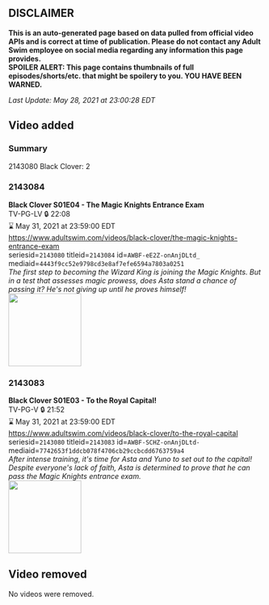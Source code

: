 ## DISCLAIMER
**This is an auto-generated page based on data pulled from official video APIs and is correct at time of publication. Please do not contact any Adult Swim employee on social media regarding any information this page provides.**  
**SPOILER ALERT: This page contains thumbnails of full episodes/shorts/etc. that might be spoilery to you. YOU HAVE BEEN WARNED.**  

_Last Update: May 28, 2021 at 23:00:28 EDT_
## Video added
### Summary
2143080 Black Clover: 2  
### 2143084
**Black Clover S01E04 - The Magic Knights Entrance Exam**  
TV-PG-LV 🔒 22:08  
⌛ May 31, 2021 at 23:59:00 EDT  
https://www.adultswim.com/videos/black-clover/the-magic-knights-entrance-exam  
seriesid=`2143080` titleid=`2143084` id=`AWBF-eE2Z-onAnjDLtd_` mediaid=`4443f9cc52e9798cd3e8af7efe6594a7803a0251`  
_The first step to becoming the Wizard King is joining the Magic Knights. But in a test that assesses magic prowess, does Asta stand a chance of passing it? He's not giving up until he proves himself!_  
<a href="https://media.cdn.adultswim.com/uploads/20200226/thumbnails/2_202261642127-blackclover_004_air_cid-3CKDW.jpg"><img src="https://media.cdn.adultswim.com/uploads/20200226/thumbnails/2_202261642127-blackclover_004_air_cid-3CKDW.jpg" height="144px" /></a>
### 2143083
**Black Clover S01E03 - To the Royal Capital!**  
TV-PG-V 🔒 21:52  
⌛ May 31, 2021 at 23:59:00 EDT  
https://www.adultswim.com/videos/black-clover/to-the-royal-capital  
seriesid=`2143080` titleid=`2143083` id=`AWBF-SCHZ-onAnjDLtd-` mediaid=`7742653f1ddcb078f4706cb29ccbcdd6763759a4`  
_After intense training, it's time for Asta and Yuno to set out to the capital! Despite everyone's lack of faith, Asta is determined to prove that he can pass the Magic Knights entrance exam._  
<a href="https://media.cdn.adultswim.com/uploads/20200226/thumbnails/2_202261641547-blackclover_003_air_cid-3CK8P.jpg"><img src="https://media.cdn.adultswim.com/uploads/20200226/thumbnails/2_202261641547-blackclover_003_air_cid-3CK8P.jpg" height="144px" /></a>
## Video removed
No videos were removed.  
